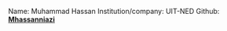 Name: Muhammad Hassan
Institution/company: UIT-NED
Github: [**Mhassanniazi**](https://github.com/Mhassanniazi)
